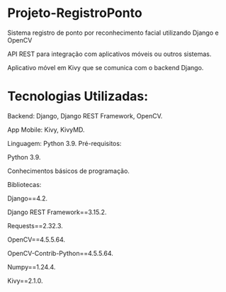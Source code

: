 # Projeto-RegistroPonto
Sistema registro de ponto por reconhecimento facial utilizando Django e OpenCV

API REST para integração com aplicativos móveis ou outros sistemas.

Aplicativo móvel em Kivy que se comunica com o backend Django.

# Tecnologias Utilizadas:

Backend: Django, Django REST Framework, OpenCV.

App Mobile: Kivy, KivyMD.

Linguagem: Python 3.9.
Pré-requisitos:

Python 3.9.

Conhecimentos básicos de programação.

Bibliotecas:

Django==4.2.

Django REST Framework==3.15.2.

Requests==2.32.3.

OpenCV==4.5.5.64.

OpenCV-Contrib-Python==4.5.5.64.

Numpy==1.24.4.

Kivy==2.1.0.
